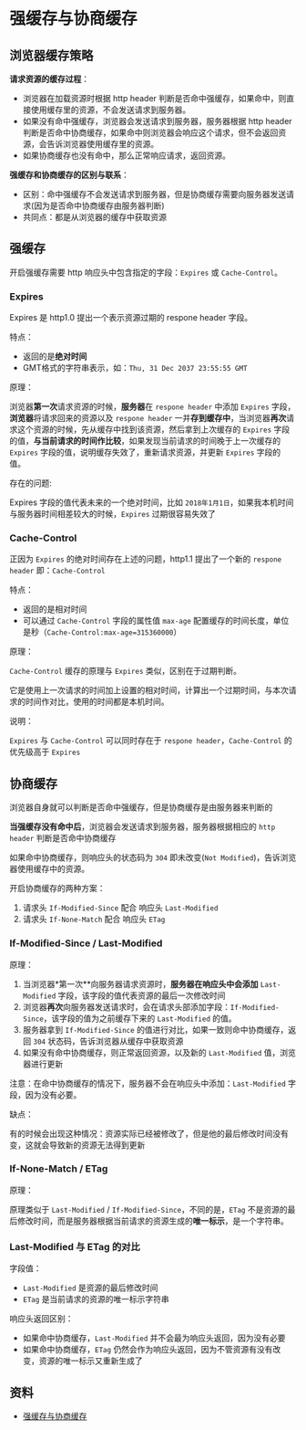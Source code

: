 # 强缓存与协商缓存

## 浏览器缓存策略

**请求资源的缓存过程**：

- 浏览器在加载资源时根据 http header 判断是否命中强缓存，如果命中，则直接使用缓存里的资源，不会发送请求到服务器。
- 如果没有命中强缓存，浏览器会发送请求到服务器，服务器根据 http header 判断是否命中协商缓存，如果命中则浏览器会响应这个请求，但不会返回资源，会告诉浏览器使用缓存里的资源。
- 如果协商缓存也没有命中，那么正常响应请求，返回资源。

**强缓存和协商缓存的区别与联系**：

- 区别：命中强缓存不会发送请求到服务器，但是协商缓存需要向服务器发送请求(因为是否命中协商缓存由服务器判断)
- 共同点：都是从浏览器的缓存中获取资源

## 强缓存

开启强缓存需要 http 响应头中包含指定的字段：`Expires` 或 `Cache-Control`。

### Expires

Expires 是 http1.0 提出一个表示资源过期的 respone header 字段。

特点：

- 返回的是**绝对时间**
- GMT格式的字符串表示，如：`Thu, 31 Dec 2037 23:55:55 GMT`

原理：

浏览器**第一次**请求资源的时候，**服务器**在 `respone header` 中添加 `Expires` 字段，**浏览器**将请求回来的资源以及 `respone header` 一并**存到缓存中**，当浏览器**再次**请求这个资源的时候，先从缓存中找到该资源，然后拿到上次缓存的 `Expires` 字段的值，**与当前请求的时间作比较**，如果发现当前请求的时间晚于上一次缓存的 `Expires` 字段的值，说明缓存失效了，重新请求资源，并更新 `Expires` 字段的值。

存在的问题:

Expires 字段的值代表未来的一个绝对时间，比如 `2018年1月1日`，如果我本机时间与服务器时间相差较大的时候，`Expires` 过期很容易失效了

### Cache-Control

正因为 `Expires` 的绝对时间存在上述的问题，http1.1 提出了一个新的 `respone header` 即：`Cache-Control`

特点：

- 返回的是相对时间
- 可以通过 `Cache-Control` 字段的属性值 `max-age` 配置缓存的时间长度，单位是秒（`Cache-Control:max-age=315360000`）

原理：

`Cache-Control` 缓存的原理与 `Expires` 类似，区别在于过期判断。

它是使用上一次请求的时间加上设置的相对时间，计算出一个过期时间，与本次请求的时间作对比，使用的时间都是本机时间。

说明：

`Expires` 与 `Cache-Control` 可以同时存在于 `respone header`，`Cache-Control` 的优先级高于 `Expires`

## 协商缓存

浏览器自身就可以判断是否命中强缓存，但是协商缓存是由服务器来判断的

**当强缓存没有命中后**，浏览器会发送请求到服务器，服务器根据相应的 `http header` 判断是否命中协商缓存

如果命中协商缓存，则响应头的状态码为 `304` 即未改变(`Not Modified`)，告诉浏览器使用缓存中的资源。

开启协商缓存的两种方案：

1. 请求头 `If-Modified-Since` 配合 响应头 `Last-Modified`
2. 请求头 `If-None-Match` 配合 响应头 `ETag`

### If-Modified-Since / Last-Modified

原理：

1. 当浏览器*第一次**向服务器请求资源时，**服务器在响应头中会添加** `Last-Modified` 字段，该字段的值代表资源的最后一次修改时间
2. 浏览器**再次**向服务器发送请求时，会在请求头部添加字段：`If-Modified-Since`，该字段的值为之前缓存下来的 `Last-Modified` 的值。
3. 服务器拿到 `If-Modified-Since` 的值进行对比，如果一致则命中协商缓存，返回 `304` 状态码，告诉浏览器从缓存中获取资源
4. 如果没有命中协商缓存，则正常返回资源，以及新的 `Last-Modified` 值，浏览器进行更新

注意：在命中协商缓存的情况下，服务器不会在响应头中添加：`Last-Modified` 字段，因为没有必要。

缺点：

有的时候会出现这种情况：资源实际已经被修改了，但是他的最后修改时间没有变，这就会导致新的资源无法得到更新

### If-None-Match / ETag

原理：

原理类似于 `Last-Modified` / `If-Modified-Since`，不同的是，`ETag` 不是资源的最后修改时间，而是服务器根据当前请求的资源生成的**唯一标示**，是一个字符串。

### Last-Modified 与 ETag 的对比

字段值：

- `Last-Modified` 是资源的最后修改时间
- `ETag` 是当前请求的资源的唯一标示字符串

响应头返回区别：

- 如果命中协商缓存，`Last-Modified` 并不会最为响应头返回，因为没有必要
- 如果命中协商缓存，`ETag` 仍然会作为响应头返回，因为不管资源有没有改变，资源的唯一标示又重新生成了

## 资料

- [强缓存与协商缓存](https://kb.zhangzhipeng.net/#/note/http/cache)
